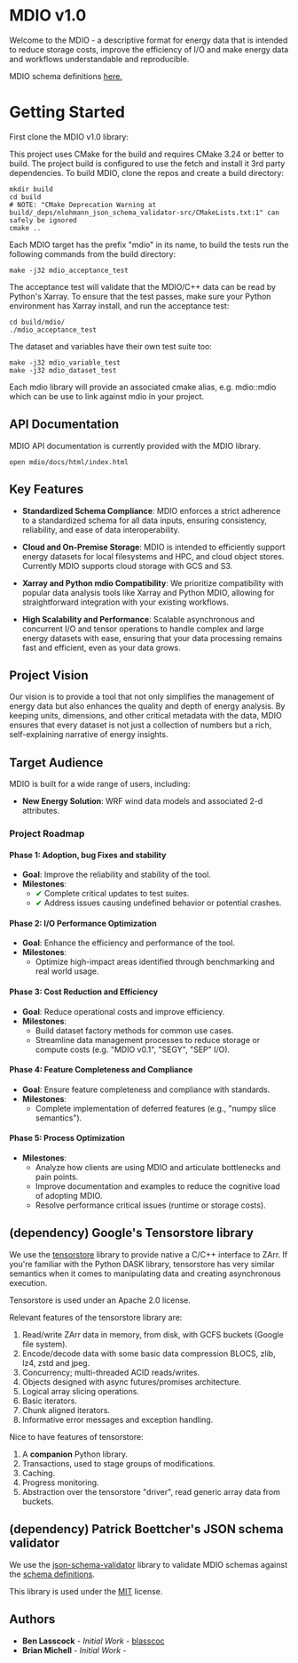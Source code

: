 # MDIO v1.0

Welcome to the MDIO - a descriptive format for energy data that is intended to reduce storage costs,  improve the efficiency of I/O and make energy data and workflows understandable and reproducible.

MDIO schema definitions [here.](https://mdio-python.readthedocs.io/en/v1-new-schema/data_models/version_1.html)

# Getting Started

First clone the MDIO v1.0 library:

This project uses CMake for the build and requires CMake 3.24 or better to build. The project build is configured to use the fetch and install it 3rd party dependencies. To build MDIO, clone the repos and create a build directory:
```
mkdir build
cd build
# NOTE: "CMake Deprecation Warning at build/_deps/nlohmann_json_schema_validator-src/CMakeLists.txt:1" can safely be ignored
cmake ..
```
Each MDIO target has the prefix "mdio" in its name, to build the tests run the following commands from the build directory:
```
make -j32 mdio_acceptance_test
```
The acceptance test will validate that the MDIO/C++ data can be read by Python's Xarray. To ensure that the test passes, make sure your Python environment has Xarray install, and run the acceptance test:
```
cd build/mdio/
./mdio_acceptance_test
```
The dataset and variables have their own test suite too: 
```
make -j32 mdio_variable_test
make -j32 mdio_dataset_test
```
Each mdio library will provide an associated cmake alias, e.g. mdio::mdio which can be use to link against mdio in your project.

## API Documentation

MDIO API documentation is currently provided with the MDIO library.
```
open mdio/docs/html/index.html
```

## Key Features

- **Standardized Schema Compliance**: MDIO enforces a strict adherence to a standardized schema for all data inputs, ensuring consistency, reliability, and ease of data interoperability.

- **Cloud and On-Premise Storage**: MDIO is intended to efficiently support energy datasets for local filesystems and HPC, and cloud object stores. Currently MDIO supports cloud storage with GCS and S3.

- **Xarray and Python mdio Compatibility**: We prioritize compatibility with popular data analysis tools like Xarray and Python MDIO, allowing for straightforward integration with your existing workflows.

- **High Scalability and Performance**: Scalable asynchronous and concurrent I/O and tensor operations to handle complex and large energy datasets with ease, ensuring that your data processing remains fast and efficient, even as your data grows.

## Project Vision

Our vision is to provide a tool that not only simplifies the management of energy data but also enhances the quality and depth of energy analysis. By keeping units, dimensions, and other critical metadata with the data, MDIO ensures that every dataset is not just a collection of numbers but a rich, self-explaining narrative of energy insights.

## Target Audience

MDIO is built for a wide range of users, including:

- **New Energy Solution**: WRF wind data models and associated 2-d attributes.

### Project Roadmap

#### Phase 1: Adoption, bug Fixes and stability
- **Goal**: Improve the reliability and stability of the tool.
- **Milestones**:
  - <span style="color:green">✔</span> Complete critical updates to test suites.
  - <span style="color:green">✔</span> Address issues causing undefined behavior or potential crashes.

#### Phase 2: I/O Performance Optimization
- **Goal**: Enhance the efficiency and performance of the tool.
- **Milestones**:
  - Optimize high-impact areas identified through benchmarking and real world usage.

#### Phase 3: Cost Reduction and Efficiency
- **Goal**: Reduce operational costs and improve efficiency.
- **Milestones**:
  - Build dataset factory methods for common use cases.
  - Streamline data management processes to reduce storage or compute costs (e.g. "MDIO v0.1", "SEGY", "SEP" I/O).

#### Phase 4: Feature Completeness and Compliance
- **Goal**: Ensure feature completeness and compliance with standards.
- **Milestones**:
  - Complete implementation of deferred features (e.g., "numpy slice semantics").

#### Phase 5: Process Optimization
- **Milestones**:
  - Analyze how clients are using MDIO and articulate bottlenecks and pain points.
  - Improve documentation and examples to reduce the cognitive load of adopting MDIO.
  - Resolve performance critical issues (runtime or storage costs).

## (dependency) Google's Tensorstore library

We use the [tensorstore](https://google.github.io/tensorstore/) library to provide native a C/C++ interface to 
ZArr. If you're familiar with the Python DASK library, tensorstore has very similar semantics when it 
comes to manipulating data and creating asynchronous execution.

Tensorstore is used under an Apache 2.0 license.

Relevant features of the tensorstore library are:

1. Read/write ZArr data in memory, from disk, with GCFS buckets (Google file system).
2. Encode/decode data with some basic data compression BLOCS, zlib, lz4, zstd and jpeg.
3. Concurrency; multi-threaded ACID reads/writes.
4. Objects designed with async futures/promises architecture.
4. Logical array slicing operations.
5. Basic iterators.
6. Chunk aligned iterators.
7. Informative error messages and exception handling.

Nice to have features of tensorstore:

1. A **companion** Python library.
2. Transactions, used to stage groups of modifications.
3. Caching.
4. Progress monitoring.
5. Abstraction over the tensorstore "driver", read generic array data from buckets.  

## (dependency) Patrick Boettcher's JSON schema validator

We use the [json-schema-validator](https://github.com/pboettch/json-schema-validator) library to validate MDIO schemas against the [schema definitions](https://mdio-python.readthedocs.io/en/v1-new-schema/data_models/version_1.html).

This library is used under the [MIT](https://github.com/pboettch/json-schema-validator?tab=License-1-ov-file#readme) license.


## Authors
- **Ben Lasscock** - *Initial Work* - [blasscoc](https://github.com/blasscoc)
- **Brian Michell** - *Initial Work* - 






